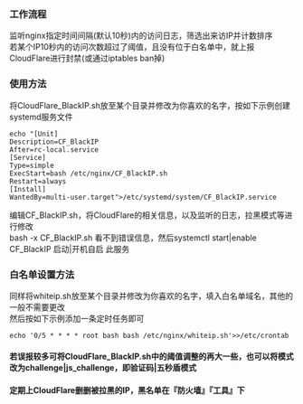 ### 工作流程
监听nginx指定时间间隔(默认10秒)内的访问日志，筛选出来访IP并计数排序<br>
若某个IP10秒内的访问次数超过了阈值，且没有位于白名单中，就上报CloudFlare进行封禁(或通过iptables ban掉)
### 使用方法
将CloudFlare_BlackIP.sh放至某个目录并修改为你喜欢的名字，按如下示例创建systemd服务文件<br>
```
echo "[Unit]
Description=CF_BlackIP
After=rc-local.service
[Service]
Type=simple
ExecStart=bash /etc/nginx/CF_BlackIP.sh
Restart=always
[Install]
WantedBy=multi-user.target">/etc/systemd/system/CF_BlackIP.service
```
编辑CF_BlackIP.sh，将CloudFlare的相关信息，以及监听的日志，拉黑模式等进行修改<br>
bash -x CF_BlackIP.sh 看不到错误信息，然后systemctl start|enable CF_BlackIP 启动|开机自启 此服务

### 白名单设置方法
同样将whiteip.sh放至某个目录并修改为你喜欢的名字，填入白名单域名，其他的一般不需要更改<br>
然后按如下示例添加一条定时任务即可
```
echo '0/5 * * * * root bash bash /etc/nginx/whiteip.sh'>>/etc/crontab
```
#### 若误报较多可将CloudFlare_BlackIP.sh中的阈值调整的再大一些，也可以将模式改为challenge|js_challenge，即验证码|五秒盾模式
#### 定期上CloudFlare删删被拉黑的IP，黑名单在『防火墙』『工具』下
